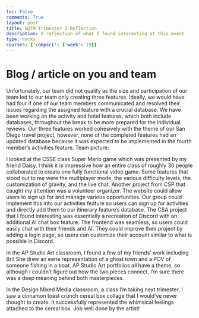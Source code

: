 ```yaml
---
toc: False
comments: True
layout: post
title: N@TM Trimester 2 Reflection
description: A reflection of what I found interesting at this event
type: hacks
courses: {'compsci': {'week': 19}}
---
```


# Blog / article on you and team

Unfortunately, our team did not qualify as the size and participation of our team led to our team only creating three features. Ideally, we would have had four if one of our team members communicated and resolved their issues regarding the assigned feature with a crucial database. We have been working on the activity and hotel features, which both include databases, throughout the break to be more prepared for the individual reviews. Our three features worked cohesively with the theme of our San Diego travel project, however, none of the completed features had an updated database because it was expected to be implemented in the fourth member’s activities feature.
Team picture: 



I looked at the CSSE class Super Mario game which was presented by my friend Daisy. I think it is impressive how an entire class of roughly 30 people collaborated to create one fully functional video game. Some features that stood out to me were the multiplayer mode, the various difficulty levels, the customization of gravity, and the live chat. 
Another project from CSP that caught my attention was a volunteer organizer. The website could allow users to sign up for and manage various opportunities. Our group could implement this into our activities feature so users can sign up for activities and directly add them to our itinerary feature’s database.
The CSA project that I found interesting was essentially a recreation of Discord with an additional AI chat box feature. The frontend was seamless, so users could easily chat with their friends and AI. They could improve their project by adding a login page, so users can customize their account similar to what is possible in Discord.




In the AP Studio Art classroom, I found a few of my friends’ work including Bri! She drew an eerie representation of a ghost town and a POV of someone fishing in a boat. AP Studio Art portfolios all have a theme, so although I couldn’t figure out how the two pieces connect, I’m sure there was a deep meaning behind both masterpieces.

In the Design Mixed Media classroom, a class I’m taking next trimester, I saw a cinnamon toast crunch cereal box collage that I would’ve never thought to create. It successfully represented the whimsical feelings attached to the cereal box. Job well done by the artist! 


